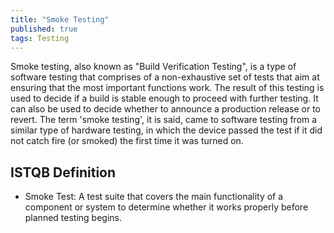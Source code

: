 ```yaml
---
title: "Smoke Testing"
published: true
tags: Testing
---
```


Smoke testing, also known as "Build Verification Testing", is a type of software
testing that comprises of a non-exhaustive set of tests that aim at ensuring
that the most important functions work. The result of this testing is used to
decide if a build is stable enough to proceed with further testing. It can also
be used to decide whether to announce a production release or to revert. The
term 'smoke testing', it is said, came to software testing from a similar type
of hardware testing, in which the device passed the test if it did not catch
fire (or smoked) the first time it was turned on.

## ISTQB Definition

- Smoke Test: A test suite that covers the main functionality of a component or
  system to determine whether it works properly before planned testing begins.